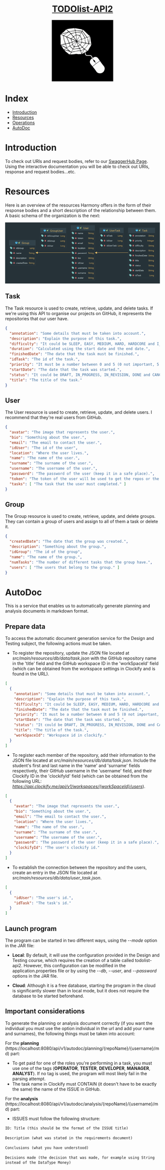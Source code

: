 <div align="center">
<h1><a href="https://todolist-api2-379012.ew.r.appspot.com/">TODOlist-API2<a></h1>
</div>
<div align="center">
<img src="src/main/resources/static/images/logo.gif" alt="TODOlist-API2" width="200" height="200" align="center">
</div>

# Index
* [Introduction](#introduction)
* [Resources](#resources)
* [Operations](https://github.com/alesanfe/TODOlist-API2/wiki)
* [AutoDoc](#autodoc)

# Introduction
To check out URIs and request bodies, refer to our [SwaggerHub Page](https://todolist-api2-379012.ew.r.appspot.com/swagger-ui/).
Using the interactive documentation you will be able to check out URIs, response and request bodies...etc.

# Resources
Here is an overview of the resources Harmony offers in the form
of their response bodies and a short description of the relationship between them.
A basic schema of the organization is the next:
<div align="center">
<img src="src/main/resources/static/images/package.png" alt="package" align="center">
</div>

## Task
The Task resource is used to create, retrieve, update, and delete tasks. If we're using this API to organise our projects on GitHub, it represents the repositories that our user have.

```json
{
  "annotation": "Some details that must be taken into account.",
  "description": "Explain the purpose of this task.",
  "difficulty": "It could be SLEEP, EASY, MEDIUM, HARD, HARDCORE and I_WANT_TO_DIE.",
  "duration": "Calculated using the start date and the end date.",
  "finishedDate": "The date that the task must be finished.",
  "idTask": "The id of the task.",
  "priority": "It must be a number between 0 and 5 (0 not important, 5 very important).",
  "startDate": "The date that the task was started.",
  "status": "It could be DRAFT, IN_PROGRESS, IN_REVISION, DONE and CANCELLED.",
  "title": "The title of the task."
}
```

## User
The User resource is used to create, retrieve, update, and delete users. I recommend that they're real users from GitHub.

```json
{
  "avatar": "The image that represents the user.",
  "bio": "Something about the user.",
  "email": "The email to contact the user.",
  "idUser": "The id of the user",
  "location": "Where the user lives.",
  "name": "The name of the user.",
  "surname": "The surname of the user.",
  "username": "The username of the user.",
  "password": "The password of the user (keep it in a safe place).",
  "token": "The token of the user will be used to get the repos or the info at GitHub.",
  "tasks": [ "The task that the user must completed." ]
}
```

## Group
The Group resource is used to create, retrieve, update, and delete groups. They can contain a group of users and assign to all of them a task or delete it.

```json
{
  "createdDate": "The date that the group was created.",
  "description": "Something about the group.",
  "idGroup": "The id of the group",
  "name": "The name of the group.",
  "numTasks": "The number of different tasks that the group have.",
  "users": [ "The users that belong to the group." ]
}
```

# AutoDoc
This is a service that enables us to automatically generate planning and analysis documents in markdown format.

## Prepare data
To access the automatic document generation service for the Design and Testing subject, the following actions must be taken.

- To register the repository, update the JSON file located at *src/main/resources/db/data/task.json* with the GitHub repository name in the 'title' field and the GitHub workspace ID in the 'workSpaceId' field (which can be obtained from the workspace settings in Clockify and is found in the URL).

```json
[
  {
    "annotation": "Some details that must be taken into account.",
    "description": "Explain the purpose of this task.",
    "difficulty": "It could be SLEEP, EASY, MEDIUM, HARD, HARDCORE and I_WANT_TO_DIE.",
    "finishedDate": "The date that the task must be finished.",
    "priority": "It must be a number between 0 and 5 (0 not important, 5 very important).",
    "startDate": "The date that the task was started.",
    "status": "It could be DRAFT, IN_PROGRESS, IN_REVISION, DONE and CANCELLED.",
    "title": "The title of the task.",
    "workSpaceId": "Workspace id in clockify."
  }
]
```

- To register each member of the repository, add their information to the JSON file located at *src/main/resources/db/data/task.json*. Include the student's first and last name in the 'name' and 'surname' fields respectively, their GitHub username in the 'username' field, and their Clockify ID in the 'clockifyId' field (which can be obtained from the following URL: *https://api.clockify.me/api/v1/workspaces/{workSpaceId}/users*).

```json
[
  {
    "avatar": "The image that represents the user.",
    "bio": "Something about the user.",
    "email": "The email to contact the user.",
    "location": "Where the user lives.",
    "name": "The name of the user.",
    "surname": "The surname of the user.",
    "username": "The username of the user.",
    "password": "The password of the user (keep it in a safe place).",
    "clockifyId": "The user's clockify id."
  }
]
```

- To establish the connection between the repository and the users, create an entry in the JSON file located at *src/main/resources/db/data/user_task.json*.

```json
[
  {
    "idUser": "The user's id.",
    "idTask": "The task's id."
  }
]
```

## Launch program
The program can be started in two different ways, using the *--mode* option in the JAR file:

- **Local**: By default, it will use the configuration provided in the Design and Testing course, which requires the creation of a table called todolist-api2. However, this configuration can be modified in the application.properties file or by using the *--db*, *--user*, and *--password* options in the JAR file.

- **Cloud**: Although it is a free database, starting the program in the cloud is significantly slower than in local mode, but it does not require the database to be started beforehand.

## Important considerations
To generate the planning or analysis document correctly (if you want the individual you must use the option individual in the url and add your name and surnames), the following things must be taken into account:

For the **planning** (https://localhost:8080/api/v1/autodoc/planning/{repoName}/{username}/md) part:
- To get paid for one of the roles you're performing in a task, you must use one of the tags (**OPERATOR**, **TESTER**, **DEVELOPER**, **MANAGER**, **ANALYST**). If no tag is used, the program will most likely fail in the parsing attempt.
- The task name in Clockify must CONTAIN (it doesn't have to be exactly the same) the name of the ISSUE in GitHub.

For the **analysis** (https://localhost:8080/api/v1/autodoc/analysis/{repoName}/{username}/md) part:
- ISSUES must follow the following structure:
```
ID: Title (this should be the format of the ISSUE title)

Description (what was stated in the requirements document)

Conclusions (what you have understood)

Decisions made (the decision that was made, for example using String instead of the DataType Money)
```








